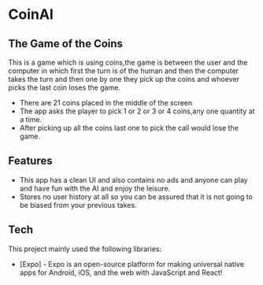 # CoinAI
## The Game of the Coins

This is a game which is using coins,the game is between the user and the computer in which first the turn is of the human and then the computer takes the turn and then one by one they pick up the coins and whoever picks the last coin loses the game.



- There are 21 coins placed in the middle of the screen
- The app asks the player to pick 1 or 2 or 3 or 4  coins,any one quantity at a time.
-  After picking up all the coins last one to pick the call would lose the game.
## Features

- This app has a clean UI and also contains no ads  and anyone can play and have fun with the AI and enjoy the leisure.
- Stores no user history at all so you can be assured that it is not going to be biased from your previous takes.

## Tech

This project mainly used the following libraries:

- [Expo] - Expo is an open-source platform for making universal native apps for Android, iOS, and the web with JavaScript and React!
